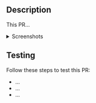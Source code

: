 ## Description

This PR...

<details>
<summary>Screenshots</summary>

Add screenshots here.
</details>

## Testing

Follow these steps to test this PR:

* ...
* ...
* ...
